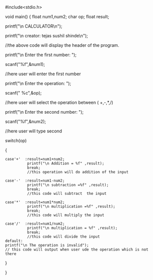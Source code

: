 #include<stdio.h>

void main() { float num1,num2; char op; float result;

printf("\n CALCULATOR\n");

printf("\n creator: tejas sushil shinde\n");

//the above code will display the header of the program.


printf("\n Enter the first number:  ");

scanf("%f",&num1);

//here user will enter the first number

printf("\n Enter the operation:  ");

scanf(" %c",&op);

//here user will select the operation between ( +,-,*,/)

printf("\n Enter the second number: ");

scanf("%f",&num2);

//here user will type second 

switch(op)

{

    case'+'  :result=num1+num2;
              printf("\n Addition = %f" ,result);
              break;
              //this operation will do addition of the input
              
    case'-'  :result=num1-num2;
              printf("\n subtraction =%f" ,result);
              break;
              //this code will subtract  the input
              
    case'*'  :result=num1*num2;
              printf("\n multiplication =%f" ,result);
              break;
              //this code will multiply the input
            
    case'/'  :result=num1/num2;
              printf("\n multiplication = %f" ,result);
              break;
              //this code will divide the input
    default:
    printf("\n The operation is invalid");
    // this code will output when user ude the operation which is not there 
}

}


